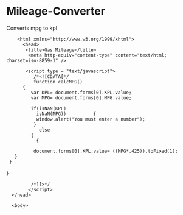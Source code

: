 Mileage-Converter
=================

Converts mpg to kpl
<!DOCTYPE> 
 
        <html xmlns="http://www.w3.org/1999/xhtml"> 
          <head>
           <title>Gas Mileage</title>
            <meta http-equiv="content-type" content="text/html; charset=iso-8859-1" />

           <script type = "text/javascript">
              /*<![CDATA[*/
              function calcMPG() 
          { 
             var KPL= document.forms[0].KPL.value;
             var MPG= document.forms[0].MPG.value;
             
             if(isNaN(KPL)
               isNaN(MPG))          {
               window.alert("You must enter a number");
              }
                else
             {
               {
                 
              document.forms[0].KPL.value= ((MPG*.425)).toFixed(1);
       }
     }
   }

             /*]]>*/
            </script>
      </head>

      <body>
